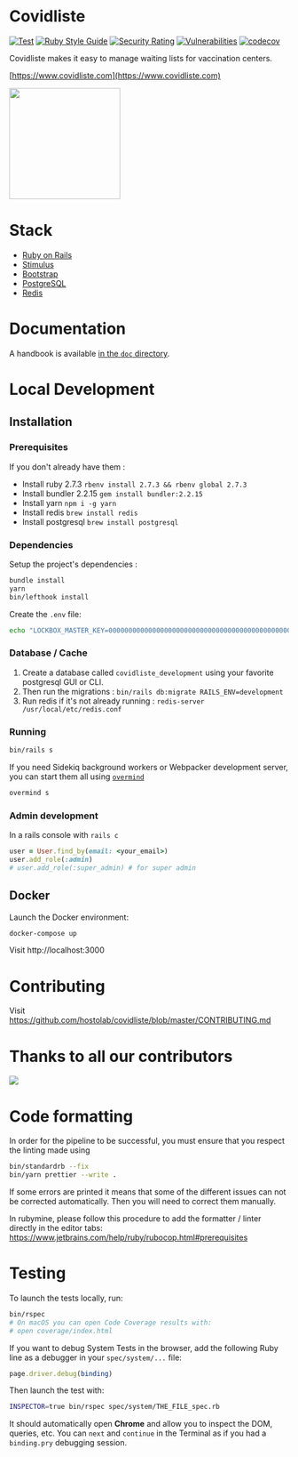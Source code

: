 # Covidliste

[![Test](https://github.com/hostolab/covidliste/actions/workflows/test.yml/badge.svg?branch=master)](https://github.com/hostolab/covidliste/actions/workflows/test.yml)
[![Ruby Style Guide](https://img.shields.io/badge/code_style-standard-brightgreen.svg)](https://github.com/testdouble/standard)
[![Security Rating](https://sonarcloud.io/api/project_badges/measure?project=hostolab_covidliste&metric=security_rating)](https://sonarcloud.io/dashboard?id=hostolab_covidliste)
[![Vulnerabilities](https://sonarcloud.io/api/project_badges/measure?project=hostolab_covidliste&metric=vulnerabilities)](https://sonarcloud.io/dashboard?id=hostolab_covidliste)
[![codecov](https://codecov.io/gh/hostolab/covidliste/branch/master/graph/badge.svg?token=Z6SM94ONW9)](https://codecov.io/gh/hostolab/covidliste)

Covidliste makes it easy to manage waiting lists for vaccination centers.

[https://www.covidliste.com](https://www.covidliste.com)

<img src='https://www.pasteur.fr/sites/default/files/styles/media-wide/public/rubrique_linstitut_pasteur/notre_histoire/alexandre-yersin-institutpasteur_46576.jpg?itok=FL2T1kf4' width='200px'> </img>

# Stack

- [Ruby on Rails](https://rubyonrails.org/)
- [Stimulus](https://stimulus.hotwire.dev/)
- [Bootstrap](https://getbootstrap.com/)
- [PostgreSQL](https://www.postgresql.org/)
- [Redis](https://redis.io/)

# Documentation
A handbook is available [in the `doc` directory](doc/handbook.md).

# Local Development

## Installation

### Prerequisites

If you don't already have them :

- Install ruby 2.7.3 `rbenv install 2.7.3 && rbenv global 2.7.3`
- Install bundler 2.2.15 `gem install bundler:2.2.15`
- Install yarn `npm i -g yarn`
- Install redis `brew install redis`
- Install postgresql `brew install postgresql`

### Dependencies

Setup the project's dependencies :

```bash
bundle install
yarn
bin/lefthook install
```

Create the `.env` file:

```bash
echo "LOCKBOX_MASTER_KEY=0000000000000000000000000000000000000000000000000000000000000000" > .env
```

### Database / Cache

1. Create a database called `covidliste_development` using your favorite postgresql GUI or CLI.
2. Then run the migrations : `bin/rails db:migrate RAILS_ENV=development`
3. Run redis if it's not already running : `redis-server /usr/local/etc/redis.conf`

### Running

```bash
bin/rails s
```

If you need Sidekiq background workers or Webpacker development server, you can start them all using [`overmind`](https://github.com/DarthSim/overmind)

```bash
overmind s
```

### Admin development

In a rails console with `rails c`

```ruby
user = User.find_by(email: <your_email>)
user.add_role(:admin)
# user.add_role(:super_admin) # for super admin
```

## Docker

Launch the Docker environment:

```bash
docker-compose up
```

Visit http://localhost:3000

# Contributing

Visit https://github.com/hostolab/covidliste/blob/master/CONTRIBUTING.md

# Thanks to all our contributors

<a href="https://github.com/hostolab/covidliste/graphs/contributors">
  <img src="https://contributors-img.web.app/image?repo=hostolab/covidliste" />
</a>

# Code formatting

In order for the pipeline to be successful, you must ensure that you respect the linting made using

```bash
bin/standardrb --fix
bin/yarn prettier --write .
```

If some errors are printed it means that some of the different issues can not be corrected automatically.
Then you will need to correct them manually.

In rubymine, please follow this procedure to add the formatter / linter directly in the editor tabs:
https://www.jetbrains.com/help/ruby/rubocop.html#prerequisites

# Testing

To launch the tests locally, run:

```bash
bin/rspec
# On macOS you can open Code Coverage results with:
# open coverage/index.html
```

If you want to debug System Tests in the browser, add the following Ruby line as a debugger in your `spec/system/...` file:

```ruby
page.driver.debug(binding)
```

Then launch the test with:

```bash
INSPECTOR=true bin/rspec spec/system/THE_FILE_spec.rb
```

It should automatically open **Chrome** and allow you to inspect the DOM, queries, etc. You can `next` and `continue` in the Terminal as if you had a `binding.pry` debugging session.
